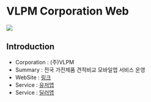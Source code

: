 # VLPM Corporation Web
<img src="https://storage.googleapis.com/ryan-ahn.appspot.com/public/vlpmp-corp.png" />

## Introduction

- Corporation : (주)VLPM
- Summary : 전국 가전제품 견적비교 모바일앱 서비스 운영
- WebSite : [링크](https://vlpm.ryan-ahn.com)
- Service : [유저앱](https://play.google.com/store/apps/details?id=com.vlpmclientsrelease&hl=ko-KR)
- Service : [딜러앱](https://play.google.com/store/apps/details?id=com.vlpmpartnersrelease&hl=ko-KR)
